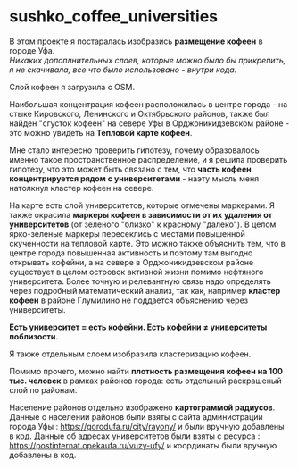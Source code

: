 # sushko_coffee_universities

В этом проекте я постаралась изобразись **размещение кофеен** в городе Уфа.   
  _Никаких допоплнительных слоев, которые можно было бы прикрепить, я не скачивала, все что было использовано - внутри кода._ 
    
  Слой кофеен я загрузила с OSM.
    
  Наибольшая концентрация кофеен расположилась в центре города - на стыке Кировского, Ленинского и Октябрьского районов, также был найден "сгусток кофеен" на севере Уфы в Орджоникидзевском районе - это можно увидеть на **Тепловой карте кофеен**. 
    
  Мне стало интересно проверить гипотезу, почему образовалось именно такое пространственное распределение, и я решила проверить гипотезу, что это может быть связано с тем, что **часть кофеен концентрируется рядом с университетами** - наэту мысль меня натолкнул кластер кофеен на севере. 
    
  На карте есть слой университетов, которые отмечены маркерами. Я также окрасила **маркеры кофеен в зависимости от их удаления от университетов** (от зеленого "близко" к красному "далеко"). В целом ярко-зеленые маркеры пересеклись с местами повышенной скученности на тепловой карте. Это можно также объяснить тем, что в центре города повышенная активность и поэтому там выгодно открывать кофейни, а на севере в Орджоникидзевском районе существует в целом островок активной жизни помимо нефтяного университета. Более точную и релевантную связь надо определять через подробный математический анализ, так как, например **кластер кофеен** в районе Глумилино не поддается объяснению через университеты. 
    
  **Есть университет = есть кофейни. Есть кофейни ≠ университеты поблизости.**
    
  Я также отдельным слоем изобразила кластеризацию кофеен.
    
  Помимо прочего, можно найти **плотность размещения кофеен на 100 тыс. человек** в рамках районов города: есть отдельный раскрашеный слой по районам. 
    
  Население районов отдельно изображено **картограммой радиусов**.  
    Данные о населении районов были взяты с сайта администрации города Уфы : https://gorodufa.ru/city/rayony/ и были вручную добавлены в код.
    Данные об адресах университетов были взяты с ресурса : https://postinternat.opekaufa.ru/vuzy-ufy/ и координаты были вручную добавлены в код.

